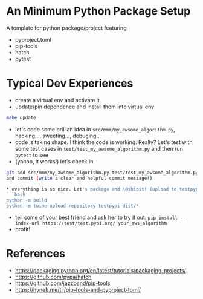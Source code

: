 # An Minimum Python Package Setup
A template for python package/project featuring
* pyproject.toml
* pip-tools
* hatch
* pytest

# Typical Dev Experiences
* create a virtual env and activate it
* update/pin dependence and install them into virtual env
```bash
make update
```
* let's code some brillian idea in `src/mmm/my_awsome_algorithm.py`, hacking..., sweeting..., debuging...
* code is taking shape. I think the code is working. Really? Let's test with some test cases in `test/test_my_awsome_algorithm.py` and then run `pytest` to see
* (yahoo, it works!) let's check in 
```bash
git add src/mmm/my_awsome_algorithm.py test/test_my_awsome_algorithm.py```
and commit (write a clear and helpful commit message!)

* everything is so nice. Let's package and \@shipit! (upload to testpypi repo, just for now)
```bash
python -m build
python -m twine upload repository testpypi dist/*
```
* tell some of your best friend and ask her to try it out: `pip install --index-url https://test/test.pypi.org/ your_aws_algorithm`
* profit!


# References
* https://packaging.python.org/en/latest/tutorials/packaging-projects/
* https://github.com/pypa/hatch
* https://github.com/jazzband/pip-tools
* https://hynek.me/til/pip-tools-and-pyproject-toml/

